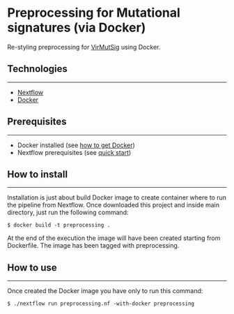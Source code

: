 # Preprocessing for Mutational signatures (via Docker)
Re-styling preprocessing for [VirMutSig](https://github.com/BIMIB-DISCo/VirMutSig) using Docker.


## Technologies
***
* [Nextflow](https://www.nextflow.io/)
* [Docker](https://www.docker.com/)

## Prerequisites
***
* Docker installed (see [how to get Docker](https://docs.docker.com/get-docker/))
* Nextflow prerequisites (see [quick start](https://www.nextflow.io/))

## How to install
***
Installation is just about build Docker image to create container where to run the pipeline from Nextflow. Once downloaded this project and inside main directory, just run the following command:
```
$ docker build -t preprocessing .
```
At the end of the execution the image will have been created starting from Dockerfile. The image has been tagged with preprocessing.

## How to use
***
Once created the Docker image you have only to run this command:
```
$ ./nextflow run preprocessing.nf -with-docker preprocessing
```